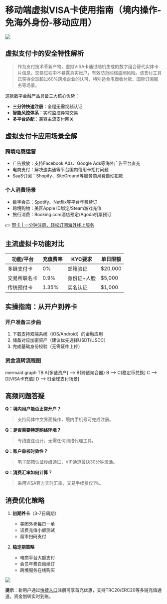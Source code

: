 # 移动端虚拟VISA卡使用指南（境内操作-免海外身份-移动应用）

![](https://bbtdd.com/wp-content/uploads/img/53836526735.webp)

## 虚拟支付卡的安全特性解析
> 作为支付技术革新产物，虚拟VISA卡通过随机生成的数字组合替代实体卡片信息，交易过程中不暴露真实账户，有效防范网络盗刷风险。该支付工具已获得全球超过60%跨境企业的认可，特别适合电商收付款、国际订阅服务等场景。

这款数字金融产品具备三大核心优势：
- **三分钟快速注册**：全程无需视频认证
- **智能风控体系**：实时监控异常交易
- **多平台适配**：兼容主流支付网关

## 虚拟支付卡应用场景全解
### 跨境电商运营
- 广告投放：支持Facebook Ads、Google Ads等海外广告平台直充
- 电商支付：解决速卖通等平台国内信用卡拒付问题
- SaaS订阅：Shopify、SiteGround等服务商月费自动扣款

### 个人消费场景
- 数字会员：Spotify、Netflix等平台年费续订
- 跨境购物：美区Apple ID绑定/Steam游戏充值
- 旅行消费：Booking.com酒店预定/Agoda机票预订

👉 [野卡 | 一分钟注册，轻松订阅海外线上服务](https://bbtdd.com/yeka)

## 主流虚拟卡功能对比
| 功能/平台   | 充值费率 | KYC要求      | 单日限额  |
|------------|----------|--------------|-----------|
| 多链支付卡  | 0%       | 邮箱验证      | $20,000  |
| 交易所联名卡 | 0.9%     | 身份证+人脸   | $5,000    |
| 传统预付卡  | 1.35%    | 实名认证      | $1,000    |

## 实操指南：从开户到养卡
### 开户准备三步曲
1. 下载支持双端系统（iOS/Android）的金融应用
2. 储备对应加密资产（建议优先选择USDT/USDC）
3. 完成基础身份校验（无需证件上传）

### 资金流转流程图
mermaid
graph TB
A[多链资产] --> B{跨链聚合器}
B --> C[稳定币兑换]
C --> D[VISA卡充值]
D --> E[全球支付场景]


## 高频问题答疑
**Q：境内用户能否正常开户？**  
> 支持简体中文界面操作，境内手机号可完成注册。

**Q：是否需要特定网络环境？**  
> 专线直连设计，无需任何网络代理工具。

**Q：账户审核时效性？**  
> 电子邮箱认证秒级通过，VIP通道最快30分钟激活。

**Q：消费汇率如何计算？**  
> 采用VISA官方实时汇率，交易手续费仅1%。

## 消费优化策略
1. **初期养卡**（3-7日周期）
   - 美团外卖每日一单
   - 话费充值小额测试
   - 超市扫码支付

2. **稳定期策略**
   - 电商平台大额支付
   - 会员年费自动续订
   - 跨境服务在线购买

![](https://bbtdd.com/wp-content/uploads/img/4976948008883230.webp)

**提示**：新用户通过[快捷入口](https://bbtdd.com/yeka)注册可享首充优惠，支持TRC20/ERC20等多链充值通道，资金划转实时到账。